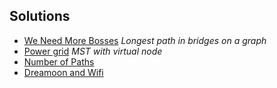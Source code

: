 ## Solutions

- [We Need More Bosses](./solutions/we_need_more_bosses.cpp) _Longest path in bridges on a graph_
- [Power grid](./solutions/power_grid.cpp) _MST with virtual node_
- [Number of Paths](./solutions/number_of_paths.cpp)
- [Dreamoon and Wifi](./solutions/dreamoon.cpp)